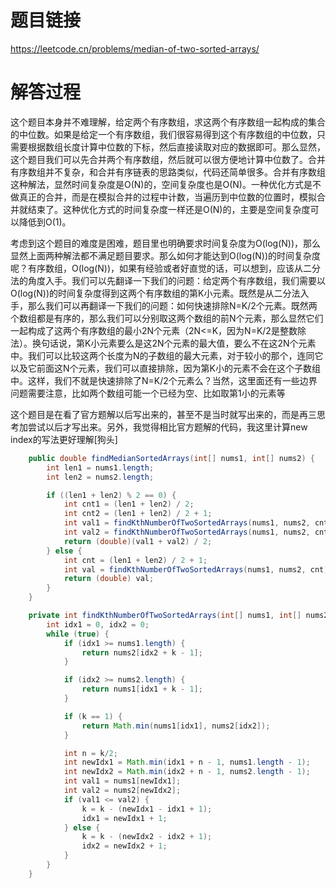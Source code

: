 # 题目链接
https://leetcode.cn/problems/median-of-two-sorted-arrays/

# 解答过程
这个题目本身并不难理解，给定两个有序数组，求这两个有序数组一起构成的集合的中位数。如果是给定一个有序数组，我们很容易得到这个有序数组的中位数，只需要根据数组长度计算中位数的下标，然后直接读取对应的数据即可。那么显然，这个题目我们可以先合并两个有序数组，然后就可以很方便地计算中位数了。合并有序数组并不复杂，和合并有序链表的思路类似，代码还简单很多。合并有序数组这种解法，显然时间复杂度是O(N)的，空间复杂度也是O(N)。一种优化方式是不做真正的合并，而是在模拟合并的过程中计数，当遍历到中位数的位置时，模拟合并就结束了。这种优化方式的时间复杂度一样还是O(N)的，主要是空间复杂度可以降低到O(1)。

考虑到这个题目的难度是困难，题目里也明确要求时间复杂度为O(log(N))，那么显然上面两种解法都不满足题目要求。那么如何才能达到O(log(N))的时间复杂度呢？有序数组，O(log(N))，如果有经验或者好直觉的话，可以想到，应该从二分法的角度入手。我们可以先翻译一下我们的问题：给定两个有序数组，我们需要以O(log(N))的时间复杂度得到这两个有序数组的第K小元素。既然是从二分法入手，那么我们可以再翻译一下我们的问题：如何快速排除N=K/2个元素。既然两个数组都是有序的，那么我们可以分别取这两个数组的前N个元素，那么显然它们一起构成了这两个有序数组的最小2N个元素（2N\<=K，因为N=K/2是整数除法）。换句话说，第K小元素要么是这2N个元素的最大值，要么不在这2N个元素中。我们可以比较这两个长度为N的子数组的最大元素，对于较小的那个，连同它以及它前面这N个元素，我们可以直接排除，因为第K小的元素不会在这个子数组中。这样，我们不就是快速排除了N=K/2个元素么？当然，这里面还有一些边界问题需要注意，比如两个数组可能一个已经为空、比如取第1小的元素等

这个题目是在看了官方题解以后写出来的，甚至不是当时就写出来的，而是再三思考加尝试以后才写出来。另外，我觉得相比官方题解的代码，我这里计算new index的写法更好理解[狗头]

```java
	public double findMedianSortedArrays(int[] nums1, int[] nums2) {
		int len1 = nums1.length;
		int len2 = nums2.length;

		if ((len1 + len2) % 2 == 0) {
			int cnt1 = (len1 + len2) / 2;
			int cnt2 = (len1 + len2) / 2 + 1;
			int val1 = findKthNumberOfTwoSortedArrays(nums1, nums2, cnt1);
			int val2 = findKthNumberOfTwoSortedArrays(nums1, nums2, cnt2);
			return (double)(val1 + val2) / 2;
		} else {
			int cnt = (len1 + len2) / 2 + 1;
			int val = findKthNumberOfTwoSortedArrays(nums1, nums2, cnt);
			return (double) val;
		}
	}

	private int findKthNumberOfTwoSortedArrays(int[] nums1, int[] nums2, int k) {
		int idx1 = 0, idx2 = 0;
		while (true) {
			if (idx1 >= nums1.length) {
				return nums2[idx2 + k - 1];
			}

			if (idx2 >= nums2.length) {
				return nums1[idx1 + k - 1];
			}

			if (k == 1) {
				return Math.min(nums1[idx1], nums2[idx2]);
			}

			int n = k/2;
			int newIdx1 = Math.min(idx1 + n - 1, nums1.length - 1);
			int newIdx2 = Math.min(idx2 + n - 1, nums2.length - 1);
			int val1 = nums1[newIdx1];
			int val2 = nums2[newIdx2];
			if (val1 <= val2) {
				k = k - (newIdx1 - idx1 + 1);
				idx1 = newIdx1 + 1;
			} else {
				k = k - (newIdx2 - idx2 + 1);
				idx2 = newIdx2 + 1;
			}
		}
	}
```
